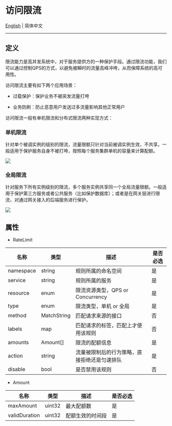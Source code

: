 # 访问限流

[English](./limiter.md) | 简体中文

---

## 定义

限流能力是高并发系统中，对于服务提供方的一种保护手段。通过限流功能，我们可以通过控制QPS的方式，以避免被瞬时的流量高峰冲垮，从而保障系统的高可用性。

访问限流主要有如下两个应用场景：

- 过载保护：保护业务不被突发流量打垮

- 业务防刷：防止恶意用户发送过多流量影响其他正常用户

访问限流一般有单机限流和分布式限流两种实现方式：

### 单机限流

针对单个被调实例的级别的限流，流量限额只针对当前被调实例生效，不共享。一般适用于保护服务自身不被打垮，按照每个服务集群单机的容量来计算配额。

![](https://polarismesh.cn/assets/img/single_arch.5259c177.png)

### 全局限流

针对服务下所有实例级别的限流，多个服务实例共享同一个全局流量限额。一般适用于保护第三方服务或者公共服务（比如保护数据库）；或者是在网关层进行限流，对通过网关接入的后端服务进行保护。

![](https://polarismesh.cn/assets/img/share_arch.79663f9c.png)

## 属性

- RateLimit

| 名称      | 类型        | 描述                                         | 是否必选 |
| --------- | ----------- | -------------------------------------------- | -------- |
| namespace | string      | 规则所属的命名空间                           | 是       |
| service   | string      | 规则所属的服务                               | 是       |
| resource  | enum        | 限流资源类型，QPS or Concurrency             | 是       |
| type      | enum        | 限流类型，单机 or 全局                       | 是       |
| method    | MatchString | 匹配请求来源的接口                           | 否       |
| labels    | map         | 匹配请求的标签，匹配上才使用该规则           | 否       |
| amounts   | Amount[]    | 限流的配额信息                               | 是       |
| action    | string      | 流量被限制后的行为策略，直接拒绝还是匀速排队 | 是       |
| disable   | bool        | 是否禁用该规则                               | 否       |

- Amount

| 名称          | 类型   | 描述             | 是否必选 |
| ------------- | ------ | ---------------- | -------- |
| maxAmount     | uint32 | 最大配额数       | 是       |
| validDuration | uint32 | 配额生效的时间段 | 是       |

